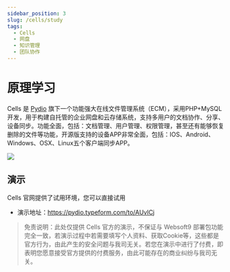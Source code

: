 ```yaml
---
sidebar_position: 3
slug: /cells/study
tags:
  - Cells
  - 网盘
  - 知识管理
  - 团队协作
---
```


# 原理学习

Cells 是 [Pydio](pydio.com) 旗下一个功能强大在线文件管理系统（ECM），采用PHP+MySQL开发，用于构建自托管的企业网盘和云存储系统，支持多用户的文档协作、分享、设备同步。功能全面，包括：文档管理、用户管理、权限管理，甚至还有能够恢复删除的文件等功能，开源版支持的设备APP非常全面，包括：IOS、Android、Windows、OSX、Linux五个客户端同步APP。

![](http://libs.websoft9.com/Websoft9/DocsPicture/zh/pydio/pydio-login-websoft9.png)

## 演示

Cells 官网提供了试用环境，您可以直接试用

* 演示地址：https://pydio.typeform.com/to/AUvlCj

> 免责说明：此处仅提供 Cells 官方的演示，不保证与 Websoft9 部署包功能完全一致，若演示过程中若需要填写个人资料、获取Cookie等，这些都是官方行为，由此产生的安全问题与我司无关。若您在演示中进行了付费，即表明您愿意接受官方提供的付费服务，由此可能存在的商业纠纷与我司无关。